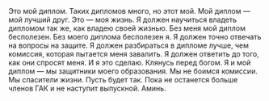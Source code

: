 <div  class="intro">
    <div>
            Это мой диплом. Таких дипломов много, но этот мой. Мой диплом — мой лучший друг. Это — моя жизнь. Я должен научиться владеть дипломом так же, как владею своей жизнью. Без меня мой диплом бесполезен. Без моего диплома бесполезен я. Я должен точно отвечать на вопросы на защите. Я должен разбираться в дипломе лучше, чем комиссия, которая пытается меня завалить. Я должен ответить до того, как они спросят меня. И я это сделаю. Клянусь перед богом. Я и мой диплом — мы защитники моего образования. Мы не боимся комиссии. Мы спасители жизни. Пусть будет так. Пока не останется больше членов ГАК и не наступит выпускной. Аминь.
    </div>
</div>
